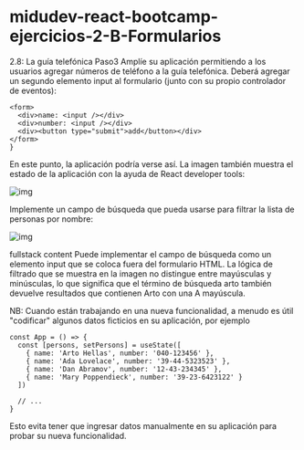 # midudev-react-bootcamp-ejercicios-2-B-Formularios

2.8: La guía telefónica Paso3
Amplíe su aplicación permitiendo a los usuarios agregar números de teléfono a la guía telefónica. Deberá agregar un segundo elemento input al formulario (junto con su propio controlador de eventos):

```
<form>
  <div>name: <input /></div>
  <div>number: <input /></div>
  <div><button type="submit">add</button></div>
</form>
}
```
En este punto, la aplicación podría verse así. La imagen también muestra el estado de la aplicación con la ayuda de React developer tools:

![img](https://fullstackopen.com/static/3068a34af61692773a06d60ee93638a9/5a190/12e.png)

Implemente un campo de búsqueda que pueda usarse para filtrar la lista de personas por nombre:

![img](https://fullstackopen.com/static/4b5897029d4c9e2eb61631ca4c1a4f24/5a190/13e.png)

fullstack content
Puede implementar el campo de búsqueda como un elemento input que se coloca fuera del formulario HTML. La lógica de filtrado que se muestra en la imagen no distingue entre mayúsculas y minúsculas, lo que significa que el término de búsqueda arto también devuelve resultados que contienen Arto con una A mayúscula.

NB: Cuando están trabajando en una nueva funcionalidad, a menudo es útil "codificar" algunos datos ficticios en su aplicación, por ejemplo

```
const App = () => {
  const [persons, setPersons] = useState([
    { name: 'Arto Hellas', number: '040-123456' },
    { name: 'Ada Lovelace', number: '39-44-5323523' },
    { name: 'Dan Abramov', number: '12-43-234345' },
    { name: 'Mary Poppendieck', number: '39-23-6423122' }
  ])

  // ...
}
```

Esto evita tener que ingresar datos manualmente en su aplicación para probar su nueva funcionalidad.
